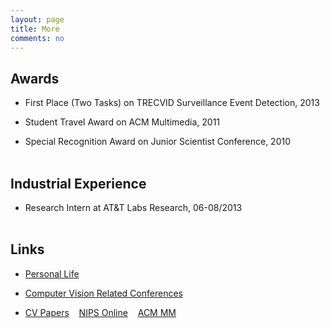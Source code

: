 ```yaml
---
layout: page
title: More
comments: no
---
```


## Awards

* First Place (Two Tasks) on TRECVID Surveillance Event Detection, 2013

* Student Travel Award on ACM Multimedia, 2011

* Special Recognition Award on Junior Scientist Conference, 2010
<br><br>

## Industrial Experience

* Research Intern at AT&T Labs Research, 06-08/2013
<br><br>

## Links

* [Personal Life](http://www.flickr.com/photos/yangxd)

* [Computer Vision Related Conferences](http://conferences.visionbib.com/Iris-Conferences.html)

* [CV Papers](http://www.cvpapers.com) &nbsp;&nbsp; [NIPS Online](http://books.nips.cc) &nbsp;&nbsp; [ACM MM](http://dl.acm.org/event.cfm?id=RE179&CFID=153216990&CFTOKEN=55908370)